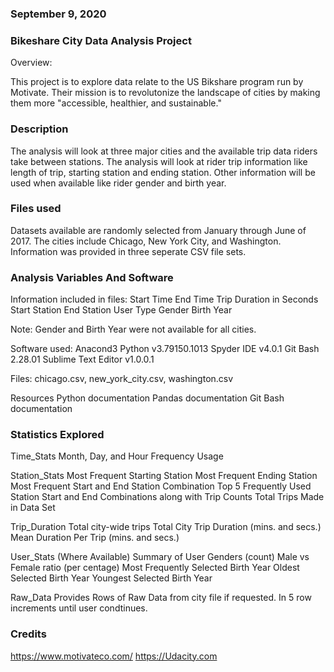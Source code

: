 ### September 9, 2020

### Bikeshare City Data Analysis Project
Overview:

This project is to explore data relate to the US Bikshare program run by Motivate. Their mission is to revolutonize the landscape of cities by making them more "accessible, healthier, and sustainable."

### Description
The analysis will look at three major cities and the available trip data riders take between stations. The analysis will look at rider trip information like length of trip, starting station and ending station. Other information will be used when available like rider gender and birth year.   

### Files used
Datasets available are randomly selected from January through June of 2017. The cities include Chicago, New York City, and Washington. Information was provided in three seperate CSV file sets.

### Analysis Variables And Software
Information included in files:
Start Time
End Time
Trip Duration in Seconds
Start Station
End Station
User Type
Gender
Birth Year

Note: Gender and Birth Year were not available for all cities.

Software used:
Anacond3
Python v3.79150.1013
Spyder IDE v4.0.1
Git Bash 2.28.01 
Sublime Text Editor v1.0.0.1


Files: chicago.csv, new_york_city.csv, washington.csv

Resources
Python documentation
Pandas documentation
Git Bash documentation

### Statistics Explored
Time_Stats
Month, Day, and Hour Frequency Usage

Station_Stats
Most Frequent Starting Station
Most Frequent Ending Station
Most Frequent Start and End Station Combination
Top 5 Frequently Used Station Start and End Combinations along with Trip Counts
Total Trips Made in Data Set

Trip_Duration
Total city-wide trips
Total City Trip Duration (mins. and secs.)
Mean Duration Per Trip (mins. and secs.)

User_Stats (Where Available)
Summary of User Genders (count)
Male vs Female ratio (per centage)
Most Frequently Selected Birth Year
Oldest Selected Birth Year
Youngest Selected Birth Year

Raw_Data
Provides Rows of Raw Data from city file if requested. In 5 row increments until user condtinues.


### Credits
https://www.motivateco.com/ 
https://Udacity.com


